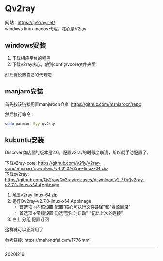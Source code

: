 # Qv2ray

网站：https://qv2ray.net/  
windows linux macos 代理，核心是V2ray  

## windows安装
1. 下载相应平台的程序
2. 下载v2ray核心，放到config/vcore文件夹里

然后就设置自己的代理吧  


## manjaro安装
首先按该链接配置manjarocn仓库: https://github.com/manjarocn/repo  

然后执行命令：  
```bash
sudo pacman -Syy qv2ray
```


## kubuntu安装
Discover商店里的版本是2.6，配置v2ray的时候会崩溃，所以就手动配置了。  

下载v2ray-core: https://github.com/v2fly/v2ray-core/releases/download/v4.31.0/v2ray-linux-64.zip  
下载qv2ray: https://github.com/Qv2ray/Qv2ray/releases/download/v2.7.0/Qv2ray-v2.7.0-linux-x64.AppImage  

1. 解压v2ray-linux-64.zip  
2. 运行Qv2ray-v2.7.0-linux-x64.AppImage  
    - 首选项->内核设置 配置"核心可执行文件路径"和"资源目录"  
    - 首选项->常规设置 勾选"登陆时启动" "记忆上次的连接"  
3. 左上 分组 配置订阅  

这样就可以正常用了  

参考链接: https://mahongfei.com/1776.html  


---
20201216  
